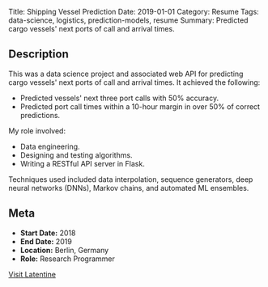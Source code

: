 Title: Shipping Vessel Prediction
Date: 2019-01-01
Category: Resume
Tags: data-science, logistics, prediction-models, resume
Summary: Predicted cargo vessels' next ports of call and arrival times.

## Description

This was a data science project and associated web API for predicting cargo vessels' next ports of call and arrival times. It achieved the following:

- Predicted vessels' next three port calls with 50% accuracy.
- Predicted port call times within a 10-hour margin in over 50% of correct predictions.

My role involved:
- Data engineering.
- Designing and testing algorithms.
- Writing a RESTful API server in Flask.

Techniques used included data interpolation, sequence generators, deep neural networks (DNNs), Markov chains, and automated ML ensembles.

## Meta

- **Start Date:** 2018
- **End Date:** 2019
- **Location:** Berlin, Germany
- **Role:** Research Programmer

[Visit Latentine](https://latentine.com)